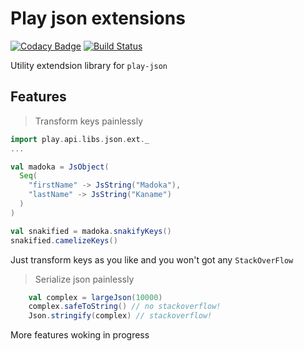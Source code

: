 # Play json extensions

[![Codacy Badge](https://www.codacy.com/project/badge/78e7bfbede6b4032804a8c741b0bcd5c)](https://www.codacy.com/app/jilen-zhang/play-json-ext)
[![Build Status](https://travis-ci.org/scalax/play-json-ext.svg)](https://travis-ci.org/scalax/play-json-ext)

Utility extendsion library for `play-json`

## Features

> Transform keys painlessly

```scala
import play.api.libs.json.ext._
...

val madoka = JsObject(
  Seq(
    "firstName" -> JsString("Madoka"),
    "lastName" -> JsString("Kaname")
  )
)

val snakified = madoka.snakifyKeys()
snakified.camelizeKeys()

```

Just transform keys as you like and you won't got any `StackOverFlow`

> Serialize json painlessly

```scala
    val complex = largeJson(10000)
    complex.safeToString() // no stackoverflow!
    Json.stringify(complex) // stackoverflow!
```


More features woking in progress
